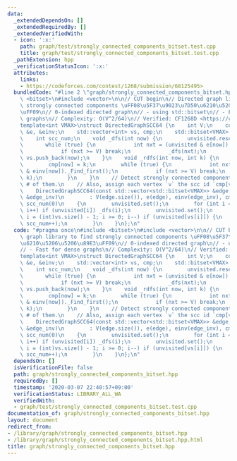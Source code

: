```yaml
---
data:
  _extendedDependsOn: []
  _extendedRequiredBy: []
  _extendedVerifiedWith:
  - icon: ':x:'
    path: graph/test/strongly_connected_components_bitset.test.cpp
    title: graph/test/strongly_connected_components_bitset.test.cpp
  _pathExtension: hpp
  _verificationStatusIcon: ':x:'
  attributes:
    links:
    - https://codeforces.com/contest/1268/submission/68125495>
  bundledCode: "#line 2 \"graph/strongly_connected_components_bitset.hpp\"\n#include\
    \ <bitset>\n#include <vector>\n\n// CUT begin\n// Directed graph library to find\
    \ strongly connected components \uFF08\u5F37\u9023\u7D50\u6210\u5206\u5206\u89E3\
    \uFF09\n// 0-indexed directed graph\n// - using std::bitset\n// - Fast for dense\
    \ graphs\n// Complexity: O(V^2/64)\n// Verified: CF1268D <https://codeforces.com/contest/1268/submission/68125495>\n\
    template<int VMAX>\nstruct DirectedGraphSCC64 {\n    int V;\n    const std::vector<std::bitset<VMAX>>\
    \ &e, &einv;\n    std::vector<int> vs, cmp;\n    std::bitset<VMAX> unvisited;\n\
    \    int scc_num;\n    void _dfs(int now) {\n        unvisited.reset(now);\n \
    \       while (true) {\n            int nxt = (unvisited & e[now])._Find_first();\n\
    \            if (nxt >= V) break;\n            _dfs(nxt);\n        }\n       \
    \ vs.push_back(now);\n    }\n    void _rdfs(int now, int k) {\n        unvisited.reset(now);\n\
    \        cmp[now] = k;\n        while (true) {\n            int nxt = (unvisited\
    \ & einv[now])._Find_first();\n            if (nxt >= V) break;\n            _rdfs(nxt,\
    \ k);\n        }\n    }\n    // Detect strongly connected components and return\
    \ # of them.\n    // Also, assign each vertex `v` the scc id `cmp[v]` (0-indexed)\n\
    \    DirectedGraphSCC64(const std::vector<std::bitset<VMAX>> &edge, const std::vector<std::bitset<VMAX>>\
    \ &edge_inv)\n        : V(edge.size()), e(edge), einv(edge_inv), cmp(edge.size()),\
    \ scc_num(0)\n    {\n        unvisited.set();\n        for (int i = 0; i < V;\
    \ i++) if (unvisited[i]) _dfs(i);\n        unvisited.set();\n        for (int\
    \ i = (int)vs.size() - 1; i >= 0; i--) if (unvisited[vs[i]]) {\n            _rdfs(vs[i],\
    \ scc_num++);\n        }\n    }\n};\n"
  code: "#pragma once\n#include <bitset>\n#include <vector>\n\n// CUT begin\n// Directed\
    \ graph library to find strongly connected components \uFF08\u5F37\u9023\u7D50\
    \u6210\u5206\u5206\u89E3\uFF09\n// 0-indexed directed graph\n// - using std::bitset\n\
    // - Fast for dense graphs\n// Complexity: O(V^2/64)\n// Verified: CF1268D <https://codeforces.com/contest/1268/submission/68125495>\n\
    template<int VMAX>\nstruct DirectedGraphSCC64 {\n    int V;\n    const std::vector<std::bitset<VMAX>>\
    \ &e, &einv;\n    std::vector<int> vs, cmp;\n    std::bitset<VMAX> unvisited;\n\
    \    int scc_num;\n    void _dfs(int now) {\n        unvisited.reset(now);\n \
    \       while (true) {\n            int nxt = (unvisited & e[now])._Find_first();\n\
    \            if (nxt >= V) break;\n            _dfs(nxt);\n        }\n       \
    \ vs.push_back(now);\n    }\n    void _rdfs(int now, int k) {\n        unvisited.reset(now);\n\
    \        cmp[now] = k;\n        while (true) {\n            int nxt = (unvisited\
    \ & einv[now])._Find_first();\n            if (nxt >= V) break;\n            _rdfs(nxt,\
    \ k);\n        }\n    }\n    // Detect strongly connected components and return\
    \ # of them.\n    // Also, assign each vertex `v` the scc id `cmp[v]` (0-indexed)\n\
    \    DirectedGraphSCC64(const std::vector<std::bitset<VMAX>> &edge, const std::vector<std::bitset<VMAX>>\
    \ &edge_inv)\n        : V(edge.size()), e(edge), einv(edge_inv), cmp(edge.size()),\
    \ scc_num(0)\n    {\n        unvisited.set();\n        for (int i = 0; i < V;\
    \ i++) if (unvisited[i]) _dfs(i);\n        unvisited.set();\n        for (int\
    \ i = (int)vs.size() - 1; i >= 0; i--) if (unvisited[vs[i]]) {\n            _rdfs(vs[i],\
    \ scc_num++);\n        }\n    }\n};\n"
  dependsOn: []
  isVerificationFile: false
  path: graph/strongly_connected_components_bitset.hpp
  requiredBy: []
  timestamp: '2020-03-07 22:40:57+09:00'
  verificationStatus: LIBRARY_ALL_WA
  verifiedWith:
  - graph/test/strongly_connected_components_bitset.test.cpp
documentation_of: graph/strongly_connected_components_bitset.hpp
layout: document
redirect_from:
- /library/graph/strongly_connected_components_bitset.hpp
- /library/graph/strongly_connected_components_bitset.hpp.html
title: graph/strongly_connected_components_bitset.hpp
---
```

